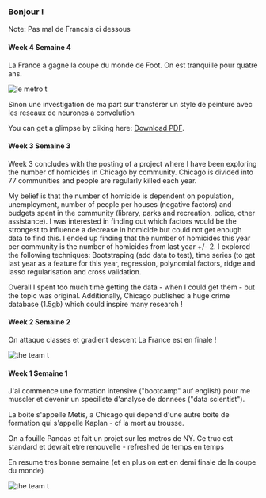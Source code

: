 ### Bonjour !

Note: Pas mal de Francais ci dessous

#### Week 4  Semaine 4

La France a gagne la coupe du monde de Foot. On est tranquille pour quatre ans.


<img src="https://cdn-media.rtl.fr/online/image/2018/0716/7794131492_la-station-charles-de-gaulle-etoiles.PNG" alt="le metro t"/>




Sinon une investigation de ma part sur transferer un style de peinture avec
les reseaux de neurones a convolution 

<p>You can get a glimpse by cliking here:   <a href="https://github.com/gillesbouyer/gillesbouyer.github.io/blob/master/GillesB_Neural_Style _Transfer_July232018.pdf">Download PDF</a>.</p>


#### Week 3  Semaine 3

Week 3 concludes with the posting of a project where I have been exploring the number of homicides in Chicago by community. Chicago is divided into 77 communities and people are regularly killed each year. 

My belief is that the number of homicide is dependent on population, unemployment, number of people per houses (negative factors) and budgets spent in the community (library, parks and recreation, police, other assistance). I was interested in finding out which factors would be the strongest to influence a decrease in homicide but could not get enough data to find this. I ended up finding that the number of homicides this year per community is the number of homicides from last year +/- 2.
I explored the following techniques: Bootstraping (add data to test), time series (to get last year as a feature for this year, regression, polynomial factors, ridge and lasso regularisation and cross validation. 

Overall I spent too much time getting the data - when I could get them - but the topic was original. Additionally, Chicago published a huge crime database (1.5gb) which could inspire many research !

#### Week 2  Semaine 2

On attaque classes et gradient descent 
La France est en finale !

<img src="https://cdn-media.rtl.fr/online/image/2018/0711/7794071757_le-parisien.PNG" alt="the team t"/>
 
#### Week 1  Semaine 1

J'ai commence une formation intensive ("bootcamp" auf english) pour me muscler
et devenir un speciliste d'analyse de donnees ("data scientist").

La boite s'appelle Metis, a Chicago qui depend d'une autre boite de formation
qui s'appelle Kaplan - cf la mort au trousse.

On a fouille Pandas et fait un projet sur les metros de NY.
Ce truc est standard et devrait etre renouvelle - refreshed de temps en temps

En resume tres bonne semaine (et en plus on est en demi finale de la coupe du monde)

<img src="https://cdn-s-www.leprogres.fr/images/71F1E28B-8699-4D0B-9EAE-44C2F1C2AA86/LPR_v1_02/souriants-et-disciplines-les-23-joueurs-de-didier-deschamps-ont-pris-la-pause-pour-la-photo-officielle-photo-afp-franck-fife-1527709644.jpg" alt="the team t"/>
 
